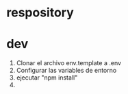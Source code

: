 # respository

# dev

1. Clonar el archivo env.template a .env
2. Configurar las variables de entorno
3. ejecutar "npm install"
4. 